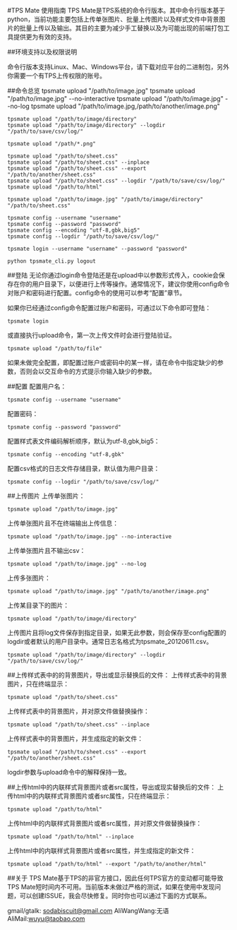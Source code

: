 #TPS Mate 使用指南
TPS Mate是TPS系统的命令行版本。其中命令行版本基于python，当前功能主要包括上传单张图片、批量上传图片以及样式文件中背景图片的批量上传以及输出。其目的主要为减少手工替换以及为可能出现的前端打包工具提供更为有效的支持。

##环境支持以及权限说明

命令行版本支持Linux、Mac、Windows平台，请下载对应平台的二进制包，另外你需要一个有TPS上传权限的账号。

##命令总览
    tpsmate upload "/path/to/image.jpg"
    tpsmate upload "/path/to/image.jpg" --no-interactive
    tpsmate upload "/path/to/image.jpg" --no-log
    tpsmate upload "/path/to/image.jpg,/path/to/another/image.png"

    tpsmate upload "/path/to/image/directory"
    tpsmate upload "/path/to/image/directory" --logdir "/path/to/save/csv/log/"

    tpsmate upload "/path/*.png"

    tpsmate upload "/path/to/sheet.css"
    tpsmate upload "/path/to/sheet.css" --inplace
    tpsmate upload "/path/to/sheet.css" --export "/path/to/another/sheet.css"
    tpsmate upload "/path/to/sheet.css" --logdir "/path/to/save/csv/log/"
    tpsmate upload "/path/to/html"

    tpsmate upload "/path/to/image.jpg" "/path/to/image/directory" "/path/to/sheet.css"

    tpsmate config --username "username"
    tpsmate config --password "password"
    tpsmate config --encoding "utf-8,gbk,big5"
    tpsmate config --logdir "/path/to/save/csv/log/"

    tpsmate login --username "username" --password "password"

    python tpsmate_cli.py logout

##登陆
无论你通过login命令登陆还是在upload中以参数形式传入，cookie会保存在你的用户目录下，以便进行上传等操作。通常情况下，建议你使用config命令对账户和密码进行配置。config命令的使用可以参考“配置”章节。

如果你已经通过config命令配置过账户和密码，可通过以下命令即可登陆：

    tpsmate login

或直接执行upload命令，第一次上传文件时会进行登陆验证。

    tpsmate upload "/path/to/file" 
    
如果未做完全配置，即配置过账户或密码中的某一样，请在命令中指定缺少的参数，否则会以交互命令的方式提示你输入缺少的参数。

##配置
配置用户名：

    tpsmate config --username "username"

配置密码：

    tpsmate config --password "password"

配置样式表文件编码解析顺序，默认为utf-8,gbk,big5：

    tpsmate config --encoding "utf-8,gbk"
    
配置csv格式的日志文件存储目录，默认值为用户目录：

    tpsmate config --logdir "/path/to/save/csv/log/"

##上传图片
上传单张图片：

    tpsmate upload "/path/to/image.jpg"

上传单张图片且不在终端输出上传信息：

    tpsmate upload "/path/to/image.jpg" --no-interactive

上传单张图片且不输出csv：

    tpsmate upload "/path/to/image.jpg" --no-log

上传多张图片：

    tpsmate upload "/path/to/image.jpg" "/path/to/another/image.png"

上传某目录下的图片：

    tpsmate upload "/path/to/image/directory"

上传图片且将log文件保存到指定目录，如果无此参数，则会保存至config配置的logdir或者默认的用户目录中。通常日志名格式为tpsmate_20120611.csv。

    tpsmate upload "/path/to/image/directory" --logdir "/path/to/save/csv/log/"

##上传样式表中的的背景图片，导出或显示替换后的文件：
上传样式表中的背景图片，只在终端显示：

    tpsmate upload "/path/to/sheet.css"

上传样式表中的背景图片，并对原文件做替换操作：

    tpsmate upload "/path/to/sheet.css" --inplace

上传样式表中的背景图片，并生成指定的新文件：

    tpsmate upload "/path/to/sheet.css" --export "/path/to/another/sheet.css"

logdir参数与upload命令中的解释保持一致。

##上传html中的内联样式背景图片或者src属性，导出或现实替换后的文件：
上传html中的内联样式背景图片或者src属性，只在终端显示：

    tpsmate upload "/path/to/html"

上传html中的内联样式背景图片或者src属性，并对原文件做替换操作：

    tpsmate upload "/path/to/html" --inplace

上传html中的内联样式背景图片或者src属性，并生成指定的新文件：

    tpsmate upload "/path/to/html" --export "/path/to/another/html"


##关于
TPS Mate基于TPS的非官方接口，因此任何TPS官方的变动都可能导致TPS Mate短时间内不可用。当前版本未做过严格的测试，如果在使用中发现问题，可以创建ISSUE，我会尽快修复。同时你也可以通过下面的方式联系。

gmail/gtalk: sodabiscuit@gmail.com
AliWangWang:无语
AliMail:wuyu@taobao.com
